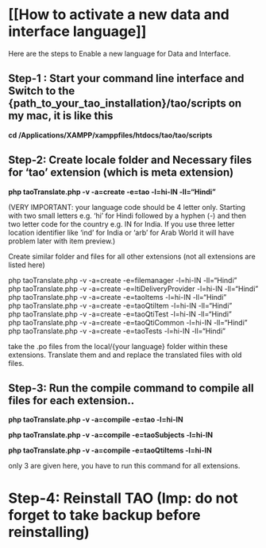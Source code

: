 [[How to activate a new data and interface language]]
=====================================================

Here are the steps to Enable a new language for Data and Interface.

Step-1 : Start your command line interface and Switch to the {path\_to\_your\_tao\_installation}/tao/scripts on my mac, it is like this
---------------------------------------------------------------------------------------------------------------------------------------

**cd /Applications/XAMPP/xamppfiles/htdocs/tao/tao/scripts**

Step-2: Create locale folder and Necessary files for ‘tao’ extension (which is meta extension)
----------------------------------------------------------------------------------------------

**php taoTranslate.php -v -a=create -e=tao -l=hi-IN -ll=“Hindi”**

(VERY IMPORTANT: your language code should be 4 letter only. Starting with two small letters e.g. ‘hi’ for Hindi followed by a hyphen (-) and then two letter code for the country e.g. IN for India. If you use three letter location identifier like ‘ind’ for India or ‘arb’ for Arab World it will have problem later with item preview.)

Create similar folder and files for all other extensions (not all extensions are listed here)

php taoTranslate.php -v -a=create -e=filemanager -l=hi-IN -ll=“Hindi”\
php taoTranslate.php -v -a=create -e=ltiDeliveryProvider -l=hi-IN -ll=“Hindi”\
php taoTranslate.php -v -a=create -e=taoItems -l=hi-IN -ll=“Hindi”\
php taoTranslate.php -v -a=create -e=taoQtiItem -l=hi-IN -ll=“Hindi”\
php taoTranslate.php -v -a=create -e=taoQtiTest -l=hi-IN -ll=“Hindi”\
php taoTranslate.php -v -a=create -e=taoQtiCommon -l=hi-IN -ll=“Hindi”\
php taoTranslate.php -v -a=create -e=taoTests -l=hi-IN -ll=“Hindi”

take the .po files from the local/{your language} folder within these extensions. Translate them and and replace the translated files with old files.

Step-3: Run the compile command to compile all files for each extension..
-------------------------------------------------------------------------

**php taoTranslate.php -v -a=compile -e=tao -l=hi-IN**

**php taoTranslate.php -v -a=compile -e=taoSubjects -l=hi-IN**

**php taoTranslate.php -v -a=compile -e=taoQtiItems -l=hi-IN**

only 3 are given here, you have to run this command for all extensions.

Step-4: Reinstall TAO (Imp: do not forget to take backup before reinstalling)
=============================================================================
